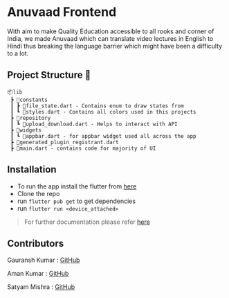 # Anuvaad Frontend

With aim to make Quality Education accessible to all rooks and corner of India, we made Anuvaad which can translate video lectures in English to Hindi thus breaking the language barrier which might have been a difficulty to a lot.

## Project Structure 📏

```
📦lib
 ┣ 📂constants
 ┃ ┣ 📜file_state.dart - Contains enum to draw states from
 ┃ ┗ 📜styles.dart - Contains all colors used in this projects
 ┣ 📂repository
 ┃ ┗ 📜upload_download.dart - Helps to interact with API
 ┣ 📂widgets
 ┃ ┗ 📜appbar.dart - for appbar widget used all across the app
 ┣ 📜generated_plugin_registrant.dart
 ┣ 📜main.dart - contains code for majority of UI
```

## Installation
- To run the app install the flutter from [here](https://flutter.dev/)
- Clone the repo
- run `flutter pub get` to get dependencies
- run `flutter run <device_attached>`

> For further documentation please refer [here](https://flutter.dev/docs/get-started/test-drive?tab=androidstudio)

## Contributors

Gauransh Kumar : [GitHub](https://github.com/gauranshkumar)

Aman Kumar : [GitHub](https://github.com/thisisamank)

Satyam Mishra : [GitHub](https://github.com/satyam86400)
